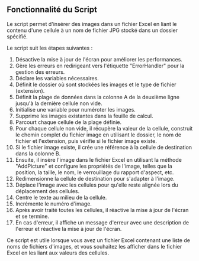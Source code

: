 ## Fonctionnalité du Script

Le script permet d'insérer des images dans un fichier Excel en liant le contenu d'une cellule à un nom de fichier JPG stocké dans un dossier spécifié.

Le script suit les étapes suivantes :

1. Désactive la mise à jour de l'écran pour améliorer les performances.
2. Gère les erreurs en redirigeant vers l'étiquette "ErrorHandler" pour la gestion des erreurs.
3. Déclare les variables nécessaires.
4. Définit le dossier où sont stockées les images et le type de fichier (extension).
5. Définit la plage de données dans la colonne A de la deuxième ligne jusqu'à la dernière cellule non vide.
6. Initialise une variable pour numéroter les images.
7. Supprime les images existantes dans la feuille de calcul.
8. Parcourt chaque cellule de la plage définie.
9. Pour chaque cellule non vide, il récupère la valeur de la cellule, construit le chemin complet du fichier image en utilisant le dossier, le nom de fichier et l'extension, puis vérifie si le fichier image existe.
10. Si le fichier image existe, il crée une référence à la cellule de destination dans la colonne B.
11. Ensuite, il insère l'image dans le fichier Excel en utilisant la méthode "AddPicture" et configure les propriétés de l'image, telles que la position, la taille, le nom, le verrouillage du rapport d'aspect, etc.
12. Redimensionne la cellule de destination pour s'adapter à l'image.
13. Déplace l'image avec les cellules pour qu'elle reste alignée lors du déplacement des cellules.
14. Centre le texte au milieu de la cellule.
15. Incrémente le numéro d'image.
16. Après avoir traité toutes les cellules, il réactive la mise à jour de l'écran et se termine.
17. En cas d'erreur, il affiche un message d'erreur avec une description de l'erreur et réactive la mise à jour de l'écran.

Ce script est utile lorsque vous avez un fichier Excel contenant une liste de noms de fichiers d'images, et vous souhaitez les afficher dans le fichier Excel en les liant aux valeurs des cellules.
